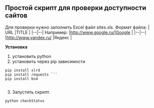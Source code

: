 ## Простой скрипт для проверки доступности сайтов
Для проверки нужно заполнить Excel файл sites.xls.
Формат файла:
| URL |TITLE  |
|--|--|
Например:
|http://www.google.ru/|Google  |
|--|--|
|http://www.yandex.ru/  |Яндекс  |

**Установка**
1.  установить python
2.  установить через pip зависимости

```
pip install xlrd 
pip install requests ```
pip install bs4 


```

3.  Запустить скрипт.

```
python checkStatus

```

